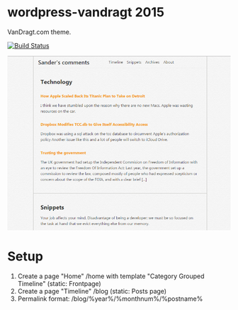 wordpress-vandragt 2015
=======================
VanDragt.com theme.

[![Build Status](https://travis-ci.org/svandragt/wordpress-vandragt.svg?branch=master)](https://travis-ci.org/svandragt/wordpress-vandragt)

![Screenshot](screenshot.png)


# Setup


1. Create a page "Home" /home with template "Category Grouped Timeline" (static: Frontpage)
2. Create a page "Timeline" /blog (static: Posts page)
3. Permalink format: /blog/%year%/%monthnum%/%postname%